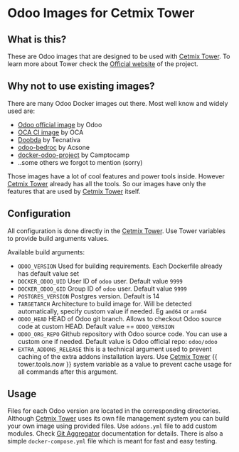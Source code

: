 # Odoo Images for Cetmix Tower

## What is this?

These are Odoo images that are designed to be used with [Cetmix Tower](https://cetmix.com/tower). 
To learn more about Tower check the [Official website](https://cetmix.com/tower) of the project.

## Why not to use existing images?

There are many Odoo Docker images out there. Most well know and widely used are:

- [Odoo official image](https://github.com/odoo/docker) by Odoo
- [OCA CI image](https://github.com/OCA/oca-ci) by OCA
- [Doobda](https://github.com/Tecnativa/doodba) by Tecnativa
- [odoo-bedroc](https://github.com/acsone/odoo-bedrock) by Acsone
- [docker-odoo-project](https://github.com/camptocamp/docker-odoo-project/tree/master) by Camptocamp
- ..some others we forgot to mention (sorry)

Those images have a lot of cool features and power tools inside.
However [Cetmix Tower](https://cetmix.com/tower) already has all the tools.
So our images have only the features that are used by [Cetmix Tower](https://cetmix.com/tower) itself.

## Configuration

All configuration is done directly in the [Cetmix Tower](https://cetmix.com/tower). Use Tower variables to provide build arguments values.

Available build arguments:

- `ODOO_VERSION` Used for building requirements. Each Dockerfile already has default value set
- `DOCKER_ODOO_UID` User ID of `odoo` user. Default value `9999`  
- `DOCKER_ODOO_GID` Group ID of `odoo` user. Default value `9999`
- `POSTGRES_VERSION` Postgres version. Default is 14
- `TARGETARCH` Architecture to build image for. Will be detected automatically, specify custom value if needed. Eg `amd64` or `arm64` 
- `ODOO_HEAD` HEAD of Odoo git branch. Allows to checkout Odoo source code at custom HEAD. Default value == `ODOO_VERSION`
- `ODOO_ORG_REPO` Github repository with Odoo source code. You can use a custom one if needed. Default value is Odoo official repo: `odoo/odoo`
- `EXTRA_ADDONS_RELEASE` this is a technical argument used to prevent caching of the extra addons installation layers. Use [Cetmix Tower](https://cetmix.com/tower) {{ tower.tools.now }} system variable as a value to prevent cache usage for all commands after this argument.


## Usage

Files for each Odoo version are located in the corresponding directories. Although [Cetmix Tower](https://cetmix.com/tower) uses its own file management system you can build your own image using provided files.
Use `addons.yml` file to add custom modules. Check [Git Aggregator](https://github.com/acsone/git-aggregator) documentation for details.
There is also a simple `docker-compose.yml` file which is meant for fast and easy testing.
